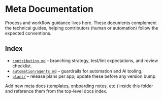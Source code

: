 # Meta Documentation

Process and workflow guidance lives here. These documents complement the
technical guides, helping contributors (human or automation) follow the
expected conventions.

## Index

- [`contributing.md`](contributing.md) – branching strategy, test/lint
  expectations, and review checklist.
- [`automation/agents.md`](../automation/agents.md) – guardrails for automation
  and AI tooling.
- [`plans/`](../plans/README.md) – release plans per app; update these before any
  version bump.

Add new meta docs (templates, onboarding notes, etc.) inside this folder and
reference them from the top-level docs index.
